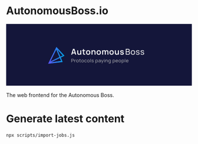 # AutonomousBoss.io


![Autonomous Boss Banner](themes/autonomousboss/static/images/header-banner-1.png)

The web frontend for the Autonomous Boss.


# Generate latest content

```bash
npx scripts/import-jobs.js
```
